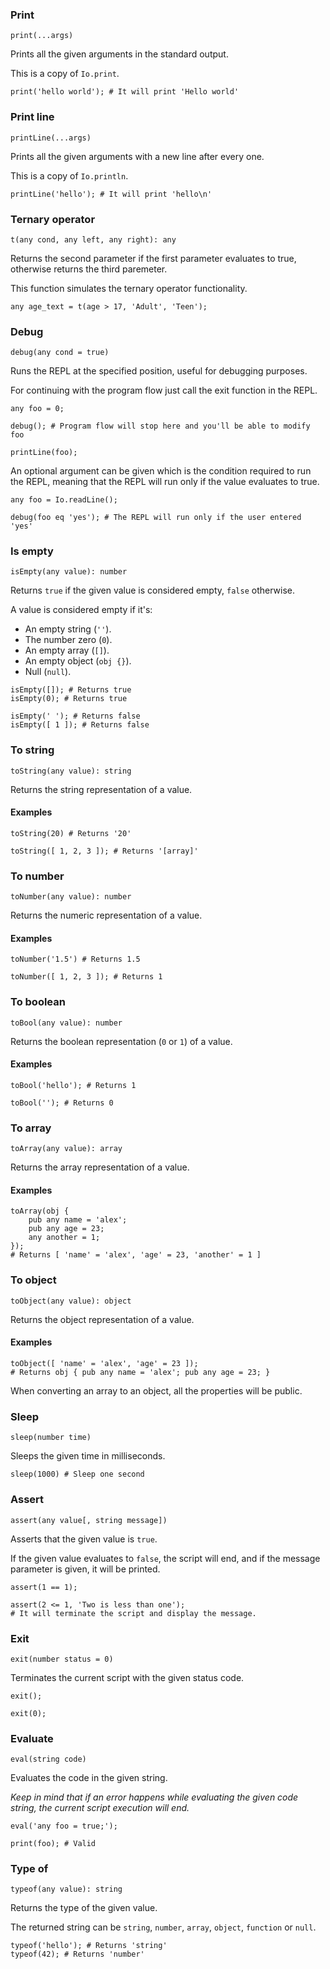 ### Print

`print(...args)`

Prints all the given arguments in the standard output.

This is a copy of `Io.print`.

```borealis
print('hello world'); # It will print 'Hello world'
```

### Print line

`printLine(...args)`

Prints all the given arguments with a new line after every one.

This is a copy of `Io.println`.

```borealis
printLine('hello'); # It will print 'hello\n'
```

### Ternary operator

`t(any cond, any left, any right): any`

Returns the second parameter if the first parameter evaluates to true, otherwise returns the third paremeter.

This function simulates the ternary operator functionality.

```borealis
any age_text = t(age > 17, 'Adult', 'Teen');
```

### Debug

`debug(any cond = true)`

Runs the REPL at the specified position, useful for debugging purposes.

For continuing with the program flow just call the exit function in the REPL.

```borealis
any foo = 0;

debug(); # Program flow will stop here and you'll be able to modify foo

printLine(foo);
```

An optional argument can be given which is the condition required to run the REPL, meaning that the REPL will run only if the value evaluates to true.

```borealis
any foo = Io.readLine();

debug(foo eq 'yes'); # The REPL will run only if the user entered 'yes'
```

### Is empty

`isEmpty(any value): number`

Returns `true` if the given value is considered empty, `false` otherwise.

A value is considered empty if it's:

* An empty string (`''`).
* The number zero (`0`).
* An empty array (`[]`).
* An empty object (`obj {}`).
* Null (`null`).

```borealis
isEmpty([]); # Returns true
isEmpty(0); # Returns true

isEmpty(' '); # Returns false
isEmpty([ 1 ]); # Returns false
```

### To string

`toString(any value): string`

Returns the string representation of a value.

#### Examples

```borealis
toString(20) # Returns '20'
```

```borealis
toString([ 1, 2, 3 ]); # Returns '[array]'
```

### To number

`toNumber(any value): number`

Returns the numeric representation of a value.

#### Examples

```borealis
toNumber('1.5') # Returns 1.5
```

```borealis
toNumber([ 1, 2, 3 ]); # Returns 1
```

### To boolean

`toBool(any value): number`

Returns the boolean representation (`0` or `1`) of a value.

#### Examples

```borealis
toBool('hello'); # Returns 1
```

```borealis
toBool(''); # Returns 0
```

### To array

`toArray(any value): array`

Returns the array representation of a value.

#### Examples

```borealis
toArray(obj {
    pub any name = 'alex';
    pub any age = 23;
    any another = 1;
});
# Returns [ 'name' = 'alex', 'age' = 23, 'another' = 1 ]
```

### To object

`toObject(any value): object`

Returns the object representation of a value.

#### Examples

```borealis
toObject([ 'name' = 'alex', 'age' = 23 ]);
# Returns obj { pub any name = 'alex'; pub any age = 23; }
```

When converting an array to an object, all the properties will be public.

### Sleep

`sleep(number time)`

Sleeps the given time in milliseconds.

```borealis
sleep(1000) # Sleep one second
```

### Assert

`assert(any value[, string message])`

Asserts that the given value is `true`.

If the given value evaluates to `false`, the script will end, and if the message parameter is given, it will be printed.

```borealis
assert(1 == 1);
```

```borealis
assert(2 <= 1, 'Two is less than one');
# It will terminate the script and display the message.
```

### Exit

`exit(number status = 0)`

Terminates the current script with the given status code.

```borealis
exit();
```

```borealis
exit(0);
```

### Evaluate

`eval(string code)`

Evaluates the code in the given string.

_Keep in mind that if an error happens while evaluating the given code string, the current script execution will end._

```borealis
eval('any foo = true;');

print(foo); # Valid
```

### Type of

`typeof(any value): string`

Returns the type of the given value.

The returned string can be `string`, `number`, `array`, `object`, `function` or `null`.

```borealis
typeof('hello'); # Returns 'string'
typeof(42); # Returns 'number'
```
